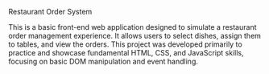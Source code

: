 Restaurant Order System

This is a basic front-end web application designed to simulate a restaurant order management experience. It allows users to select dishes, assign them to tables, and view the orders. This project was developed primarily to practice and showcase fundamental HTML, CSS, and JavaScript skills, focusing on basic DOM manipulation and event handling.
